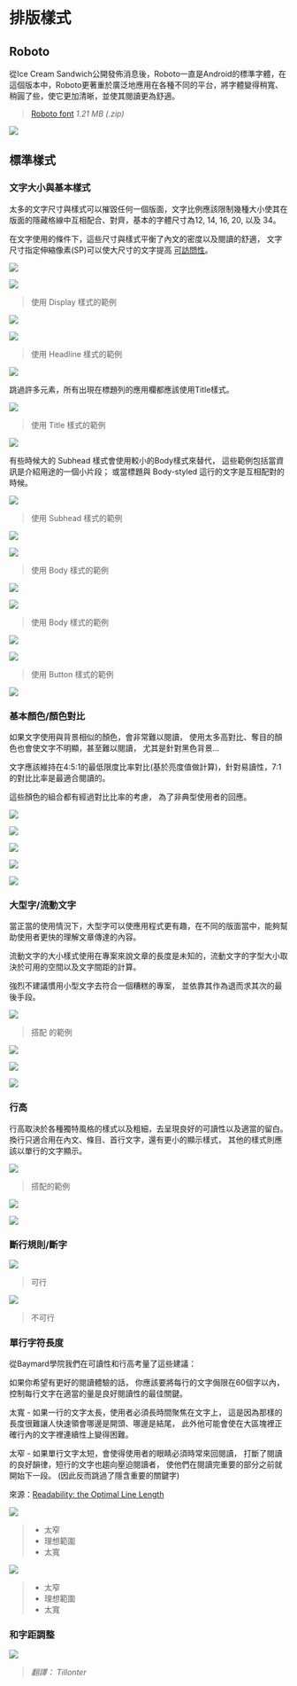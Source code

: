 # 排版樣式

## Roboto

從Ice Cream Sandwich公開發佈消息後，Roboto一直是Android的標準字體，在這個版本中，Roboto更著重於廣泛地應用在各種不同的平台，將字體變得稍寬、稍圓了些，使它更加清晰，並使其閱讀更為舒適。

> [Roboto font](http://material-design.storage.googleapis.com/downloads/RobotoTTF.zip) *1.21 MB (.zip)*


![](images/style/style-typography-roboto-typography.roboto2_specimen_large_mdpi.png)

## 標準樣式

### 文字大小與基本樣式


太多的文字尺寸與樣式可以摧毀任何一個版面，文字比例應該限制幾種大小使其在版面的隱藏格線中互相配合、對齊，基本的字體尺寸為12, 14, 16, 20, 以及 34。

在文字使用的條件下，這些尺寸與樣式平衡了內文的密度以及閱讀的舒適，
文字尺寸指定伸縮像素(SP)可以使大尺寸的文字提高 [可訪問性](http://www.google.com/design/spec/usability/accessibility.html)。


![](images/style/style-typography1_large_mdpi.png)

![](images/style/style-typography-8_large_mdpi.png)

> 使用 Display  樣式的範例

![](images/style/style-typography2_large_mdpi.png)

![](images/style/style-typography4_large_mdpi.png)

> 使用 Headline 樣式的範例

![](images/style/style-typography5_large_mdpi.png)

跳過許多元素，所有出現在標題列的應用欄都應該使用Title樣式。

![](images/style/style-typography6_large_mdpi.png)

> 使用 Title 樣式的範例

![](images/style/style-typography7_large_mdpi.png)

有些時候大的 Subhead 樣式會使用較小的Body樣式來替代，
這些範例包括當資訊是介紹用途的一個小片段；
或當標題與 Body-styled 這行的文字是互相配對的時候。


![](images/style/style-typography9_large_mdpi.png)

> 使用 Subhead  樣式的範例

![](images/style/style-typography-23_large_mdpi.png)

![](images/style/style-typography10_large_mdpi.png)

> 使用 Body  樣式的範例

![](images/style/style-typography11_large_mdpi.png)

![](images/style/style-typography12_large_mdpi.png)

> 使用 Body  樣式的範例

![](images/style/style-typography13_large_mdpi.png)

![](images/style/style-typography14_large_mdpi.png)

> 使用 Button 樣式的範例

![](images/style/style-typography15_large_mdpi.png)

### 基本顏色/顏色對比

如果文字使用與背景相似的顏色，會非常難以閱讀，
使用太多高對比、奪目的顏色也會使文字不明顯，甚至難以閱讀，
尤其是針對黑色背景...

文字應該維持在4:5:1的最低限度比率對比(基於亮度值做計算)，針對易讀性，7:1的對比比率是最適合閱讀的。

這些顏色的組合都有經過對比比率的考慮，
為了非典型使用者的回應。

![](images/style/style-typography-16_large_mdpi.png)

![](images/style/style-typography-17_large_mdpi.png)

![](images/style/style-typography-18_large_mdpi.png)

![](images/style/style-typography-19_large_mdpi.png)

![](images/style/style-typography-20_large_mdpi.png)

### 大型字/流動文字

當正當的使用情況下，大型字可以使應用程式更有趣，在不同的版面當中，能夠幫助使用者更快的理解文章傳達的內容。

流動文字的大小樣式使用在專案來說文章的長度是未知的，流動文字的字型大小取決於可用的空間以及文字間距的計算。

強烈不建議慣用小型文字去符合一個糟糕的專案，
並依靠其作為退而求其次的最後手段。

![](images/style/style-typography-21_large_mdpi.png)

> 搭配 的範例

![](images/style/style-typography-22_large_mdpi.png)

![](images/style/style-typography-23_large_mdpi.png)

![](images/style/style-typography-24_large_mdpi.png)

### 行高

行高取決於各種獨特風格的樣式以及粗細，去呈現良好的可讀性以及適當的留白。
換行只適合用在內文、條目、首行文字，還有更小的顯示樣式，
其他的樣式則應該以單行的文字顯示。
 

![](images/style/style-typography-25_large_mdpi.png)

> 搭配的範例

![](images/style/style-typography-27_large_mdpi.png)

![](images/style/style-typography-30_large_mdpi.png)


### 斷行規則/斷字

![](images/style/style-typography-32_large_mdpi.png)

> 可行

![](images/style/style-typography-33_large_mdpi.png)

> 不可行

### 單行字符長度

從Baymard學院我們在可讀性和行高考量了這些建議：

如果你希望有更好的閱讀體驗的話，
你應該要將每行的文字侷限在60個字以內，
控制每行文字在適當的量是良好閱讀性的最佳關鍵。

太寬 - 如果一行的文字太長，使用者必須長時間聚焦在文字上，
這是因為那樣的長度很難讓人快速領會哪邊是開頭、哪邊是結尾，
此外他可能會使在大區塊裡正確行內的文字裡連續性上變得困難。

太窄 - 如果單行文字太短，會使得使用者的眼睛必須時常來回閱讀，
打斷了閱讀的良好韻律，短行的文字也趨向壓迫閱讀者，
使他們在閱讀完重要的部分之前就開始下一段。
(因此反而跳過了隱含重要的關鍵字)

來源：[Readability: the Optimal Line Length](http://baymard.com/blog/line-length-readability)

![](images/style/style-typography-34_large_mdpi.png)

> - 太窄
> - 理想範圍
> - 太寬

![](images/style/style-typography-34_large_mdpi.png)

> - 太窄
> - 理想範圍
> - 太寬

### 和字距調整

![](images/style/style-typography-36_large_mdpi.png)

> *翻譯： Tillonter*

